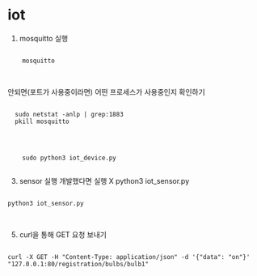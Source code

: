 # iot

1. mosquitto 실행
  <pre><code>
    mosquitto
  </code>
  </pre>
안되면(포트가 사용중이라면) 어떤 프로세스가 사용중인지 확인하기
  <pre><code>
  sudo netstat -anlp | grep:1883
  pkill mosquitto
  </code>
  </pre

3. device 실행
flask 사용 등 과정에서 sudo 권환이 필요
<pre><code>
    sudo python3 iot_device.py
  </code>
  </pre>

3. sensor 실행
개발했다면 실행 X
python3 iot_sensor.py
<pre><code>
python3 iot_sensor.py
  </code>
  </pre>


5. curl을 통해 GET 요청 보내기
<pre><code>
curl -X GET -H "Content-Type: application/json" -d '{"data": "on"}' "127.0.0.1:80/registration/bulbs/bulb1"
  </code>
  </pre>
